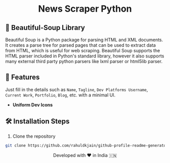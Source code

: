 <h1 align="center">
  News Scraper Python
</h1> 

## 🚀 Beautiful-Soup Library

Beautiful Soup is a Python package for parsing HTML and XML documents. It creates a parse tree for parsed pages that can be used to extract data from HTML, which is useful for web scraping. 
Beautiful Soup supports the HTML parser included in Python's standard library, however it also supports many external third party python parsers like lxml parser or html5lib parser.




## 🧐 Features

Just fill in the details such as `Name`, `Tagline`, `Dev Platforms Username`, `Current Work`, `Portfolio`, `Blog`, etc. with a minimal UI.

- **Uniform Dev Icons**

## 🛠️ Installation Steps

1. Clone the repository

```bash
git clone https://github.com/rahuldkjain/github-profile-readme-generator.git
```

<p align="center">
Developed with ❤️ in India 🇮🇳 
</p>
